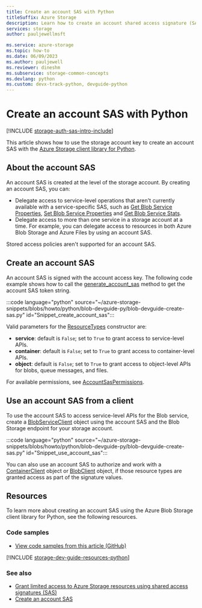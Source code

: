 ```yaml
---
title: Create an account SAS with Python
titleSuffix: Azure Storage
description: Learn how to create an account shared access signature (SAS) using the Python client library.
services: storage
author: pauljewellmsft

ms.service: azure-storage
ms.topic: how-to
ms.date: 06/09/2023
ms.author: pauljewell
ms.reviewer: dineshm
ms.subservice: storage-common-concepts
ms.devlang: python
ms.custom: devx-track-python, devguide-python
---
```


# Create an account SAS with Python

[!INCLUDE [storage-auth-sas-intro-include](../../../includes/storage-auth-sas-intro-include.md)]

This article shows how to use the storage account key to create an account SAS with the [Azure Storage client library for Python](/python/api/overview/azure/storage).

## About the account SAS

An account SAS is created at the level of the storage account. By creating an account SAS, you can:

- Delegate access to service-level operations that aren't currently available with a service-specific SAS, such as [Get Blob Service Properties](/rest/api/storageservices/get-blob-service-properties), [Set Blob Service Properties](/rest/api/storageservices/set-blob-service-properties) and [Get Blob Service Stats](/rest/api/storageservices/get-blob-service-stats).
- Delegate access to more than one service in a storage account at a time. For example, you can delegate access to resources in both Azure Blob Storage and Azure Files by using an account SAS.

Stored access policies aren't supported for an account SAS.

## Create an account SAS

An account SAS is signed with the account access key. The following code example shows how to call the [generate_account_sas](/python/api/azure-storage-blob/azure.storage.blob#azure-storage-blob-generate-account-sas) method to get the account SAS token string. 

:::code language="python" source="~/azure-storage-snippets/blobs/howto/python/blob-devguide-py/blob-devguide-create-sas.py" id="Snippet_create_account_sas":::

Valid parameters for the [ResourceTypes](/python/api/azure-storage-blob/azure.storage.blob.resourcetypes) constructor are:

- **service**: default is `False`; set to `True` to grant access to service-level APIs.
- **container**: default is `False`; set to `True` to grant access to container-level APIs.
- **object**: default is `False`; set to `True` to grant access to object-level APIs for blobs, queue messages, and files.

For available permissions, see [AccountSasPermissions](/python/api/azure-storage-blob/azure.storage.blob.accountsaspermissions).

## Use an account SAS from a client

To use the account SAS to access service-level APIs for the Blob service, create a [BlobServiceClient](/python/api/azure-storage-blob/azure.storage.blob.blobserviceclient) object using the account SAS and the Blob Storage endpoint for your storage account.

:::code language="python" source="~/azure-storage-snippets/blobs/howto/python/blob-devguide-py/blob-devguide-create-sas.py" id="Snippet_use_account_sas":::

You can also use an account SAS to authorize and work with a [ContainerClient](/python/api/azure-storage-blob/azure.storage.blob.containerclient) object or [BlobClient](/python/api/azure-storage-blob/azure.storage.blob.blobclient) object, if those resource types are granted access as part of the signature values.

## Resources

To learn more about creating an account SAS using the Azure Blob Storage client library for Python, see the following resources.

### Code samples

- [View code samples from this article (GitHub)](https://github.com/Azure-Samples/AzureStorageSnippets/blob/master/blobs/howto/python/blob-devguide-py/blob-devguide-create-sas.py)

[!INCLUDE [storage-dev-guide-resources-python](../../../includes/storage-dev-guides/storage-dev-guide-resources-python.md)]

### See also

- [Grant limited access to Azure Storage resources using shared access signatures (SAS)](storage-sas-overview.md)
- [Create an account SAS](/rest/api/storageservices/create-account-sas)
